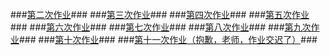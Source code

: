 ###[第二次作业](https://github.com/hanshihao/compuational_physics_N2014301020016/blob/master/Exercise2.md)###
###[第三次作业](https://github.com/hanshihao/compuational_physics_N2014301020016/blob/master/Exercise3.md)###
###[第四次作业](https://github.com/hanshihao/compuational_physics_N2014301020016/blob/master/Exercise4.md)###
###[第五次作业](https://github.com/hanshihao/compuational_physics_N2014301020016/blob/master/Exercise5.md)###
###[第六次作业](https://github.com/hanshihao/compuational_physics_N2014301020016/blob/master/Exercise6.md)###
###[第七次作业](https://github.com/hanshihao/compuational_physics_N2014301020016/blob/master/Exercise7.md)###
###[第八次作业](https://github.com/hanshihao/compuational_physics_N2014301020016/blob/master/Exercise8.md)###
###[第九次作业](https://github.com/hanshihao/compuational_physics_N2014301020016/blob/master/Exercise9.md)###
###[第十次作业](https://github.com/hanshihao/compuational_physics_N2014301020016/blob/master/Exercise10.md)###
###[第十一次作业（抱歉，老师，作业交迟了）](https://github.com/hanshihao/compuational_physics_N2014301020016/blob/master/Exercise11.md)###
